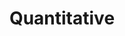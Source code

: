 ---
title: "Quantitative"

categories: ['']

tags: ['Quantitative']

arwords: 'كمي'

arexps: []

enwords: ['Quantitative']

enexps: []

arlexicons: 'ك'

enlexicons: 'Q'

authors: ['Ruqayya Roshdy']

translators: ['']

citations: 'العربية والذكاء الاصطناعي'

sources: 'مركز الملك عبدالله بن عبدالعزيز الدولي لخدمة اللغة العربية'

word: "true"

slug: ""
---
